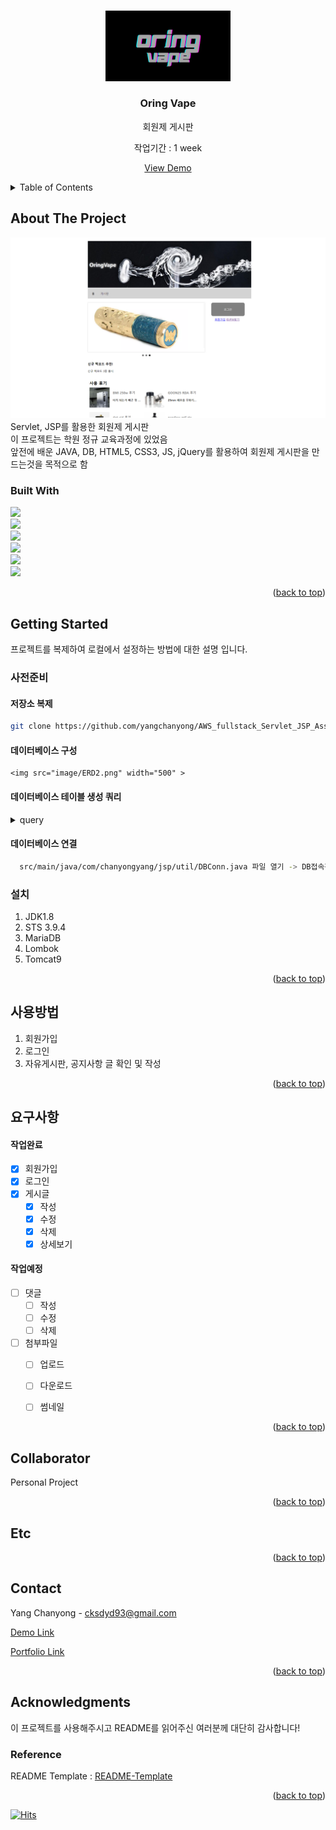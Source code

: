 <!-- Improved compatibility of back to top link: See: https://github.com/othneildrew/Best-README-Template/pull/73 -->
<a name="readme-top"></a>
<!--
*** Thanks for checking out the Best-README-Template. If you have a suggestion
*** that would make this better, please fork the repo and create a pull request
*** or simply open an issue with the tag "enhancement".
*** Don't forget to give the project a star!
*** Thanks again! Now go create something AMAZING! :D
-->



<!-- PROJECT SHIELDS -->
<!--
*** I'm using markdown "reference style" links for readability.
*** Reference links are enclosed in brackets [ ] instead of parentheses ( ).
*** See the bottom of this document for the declaration of the reference variables
*** for contributors-url, forks-url, etc. This is an optional, concise syntax you may use.
*** https://www.markdownguide.org/basic-syntax/#reference-style-links
-->

<!-- PROJECT LOGO -->
<br />
<div align="center">
  <a href="https://pf2.chanyongyang.com/">
    <img src="image/oring.png" alt="Logo" width="200">
  </a>

  <h3 align="center">Oring Vape</h3>

  <p align="center">
    회원제 게시판
    <br>
    <p>작업기간 : 1 week</p>
    <a href="https://pf2.chanyongyang.com/ target="blank">View Demo</a>
  </p>
</div>



<!-- TABLE OF CONTENTS -->
<details>
  <summary>Table of Contents</summary>
  <ol>
    <li>
      <a href="#about-the-project">About The Project</a>
      <ul>
        <li><a href="#built-with">Built With</a></li>
      </ul>
    </li>
    <li>
      <a href="#getting-started">Getting Started</a>
      <ul>
        <li><a href="#사전준비">사전준비</a></li>
        <li><a href="#설치">설치</a></li>
      </ul>
    </li>
    <li><a href="#사용방법">사용방법</a></li>
    <li><a href="#요구사항">요구사항</a></li>
    <li><a href="#Team">Team</a></li>
    <li><a href="#Etc">Etc..</a></li>
    <li><a href="#Contact">Contact</a></li>
    <li><a href="#Acknowledgments">Acknowledgments</a></li>
  </ol>
</details>



<!-- ABOUT THE PROJECT -->
## About The Project

<img src="image/1.png" >

<br>
Servlet, JSP를 활용한 회원제 게시판 <br>
이 프로젝트는 학원 정규 교육과정에 있었음 <br>
앞전에 배운 JAVA, DB, HTML5, CSS3, JS, jQuery를 활용하여 회원제 게시판을 만드는것을 목적으로 함

### Built With

 <img src="https://img.shields.io/badge/Java-white?style=flat&logo=java&logoColor=white"/><br>
 <img src="https://img.shields.io/badge/Servlet-blue?style=flat&logo=Servlet&logoColor=white"/><br>
 <img src="https://img.shields.io/badge/jsp-white?style=flat&logo=jsp&logoColor=white"/><br>
 <img src="https://img.shields.io/badge/javascript-F7DF1E?style=flat&logo=javascript&logoColor=black"/><br>
 <img src="https://img.shields.io/badge/jquery-0868AB?style=flat&logo=jquery&logoColor=white"/><br>
 <img src="https://img.shields.io/badge/mariaDB-lightgray?style=flat&logo=mariadb&logoColor=white"/><br>





<p align="right">(<a href="#readme-top">back to top</a>)</p>



<!-- GETTING STARTED -->
## Getting Started

프로젝트를 복제하여 로컬에서 설정하는 방법에 대한 설명 입니다. <br>

### 사전준비

#### 저장소 복제
   ```sh
   git clone https://github.com/yangchanyong/AWS_fullstack_Servlet_JSP_Assignment.git
   ```

 #### 데이터베이스 구성 <br>
    <img src="image/ERD2.png" width="500" >

 #### 데이터베이스 테이블 생성 쿼리
  
  <details>
    <summary>query</summary>  
    
    CREATE TABLE `tbl_member` (
      `id` varchar(750) NOT NULL,
      `pw` varchar(1000) NOT NULL,
      `name` varchar(1000) NOT NULL,
      `regdate` datetime DEFAULT current_timestamp(),
      `email` varchar(1000) DEFAULT NULL,
      `addr` varchar(1000) DEFAULT NULL,
      `addrDetail` varchar(1000) DEFAULT NULL,
      PRIMARY KEY (`id`)
    )
    CREATE TABLE `tbl_board` (
      `bno` bigint(20) NOT NULL AUTO_INCREMENT,
      `title` varchar(3000) DEFAULT NULL,
      `content` text DEFAULT NULL,
      `writer` varchar(750) DEFAULT NULL,
      `regdate` datetime DEFAULT current_timestamp(),
      `updatedate` datetime DEFAULT current_timestamp(),
      `hitcount` int(11) DEFAULT 0,
      `category` int(11) DEFAULT 1,
      PRIMARY KEY (`bno`),
      KEY `writer` (`writer`),
      CONSTRAINT `tbl_board_ibfk_1` FOREIGN KEY (`writer`) REFERENCES `tbl_member` (`id`)
    )
    CREATE TABLE `tbl_attach` (
      `uuid` varchar(500) NOT NULL,
      `origin` varchar(1000) DEFAULT NULL,
      `image` char(1) DEFAULT NULL,
      `path` varchar(300) DEFAULT NULL,
      `bno` bigint(20) DEFAULT NULL,
      PRIMARY KEY (`uuid`),
      KEY `bno` (`bno`),
      CONSTRAINT `tbl_attach_ibfk_1` FOREIGN KEY (`bno`) REFERENCES `tbl_board` (`bno`)
    )
    CREATE TABLE `tbl_reply` (
      `rno` bigint(20) NOT NULL AUTO_INCREMENT,
      `content` text DEFAULT NULL,
      `regdate` datetime DEFAULT current_timestamp(),
      `writer` varchar(750) DEFAULT NULL,
      `bno` bigint(20) DEFAULT NULL,
      PRIMARY KEY (`rno`),
      KEY `writer` (`writer`),
      KEY `bno` (`bno`),
      CONSTRAINT `tbl_reply_ibfk_1` FOREIGN KEY (`writer`) REFERENCES `tbl_member` (`id`),
      CONSTRAINT `tbl_reply_ibfk_2` FOREIGN KEY (`bno`) REFERENCES `tbl_board` (`bno`)
    )
    
  </details>
    
    
  #### 데이터베이스 연결 <br>
  ```sh
    src/main/java/com/chanyongyang/jsp/util/DBConn.java 파일 열기 -> DB접속정보 입력
  ```

### 설치

1. JDK1.8
2. STS 3.9.4
3. MariaDB
4. Lombok
5. Tomcat9



<p align="right">(<a href="#readme-top">back to top</a>)</p>



<!-- USAGE EXAMPLES -->
## 사용방법
  1. 회원가입
  2. 로그인
  3. 자유게시판, 공지사항 글 확인 및 작성


<p align="right">(<a href="#readme-top">back to top</a>)</p>



<!-- ROADMAP -->
## 요구사항

#### 작업완료
- [x] 회원가입 
- [x] 로그인
- [x] 게시글
    - [x] 작성
    - [x] 수정
    - [x] 삭제
    - [x] 상세보기

 #### 작업예정
- [ ] 댓글
    - [ ] 작성
    - [ ] 수정
    - [ ] 삭제
- [ ] 첨부파일
    - [ ] 업로드
    - [ ] 다운로드
    - [ ] 썸네일
    



<p align="right">(<a href="#readme-top">back to top</a>)</p>



<!-- CONTRIBUTING -->
## Collaborator
 Personal Project

<p align="right">(<a href="#readme-top">back to top</a>)</p>



<!-- LICENSE -->
## Etc
  

<p align="right">(<a href="#readme-top">back to top</a>)</p>



<!-- CONTACT -->
## Contact

Yang Chanyong - cksdyd93@gmail.com

<a href="https://pf2.chanyongyang.com" target="_blank">Demo Link</a>

<a href="https://www.chanyongyang.com" target="_blank">Portfolio Link</a>

<p align="right">(<a href="#readme-top">back to top</a>)</p>



<!-- ACKNOWLEDGMENTS -->
## Acknowledgments

이 프로젝트를 사용해주시고 README를 읽어주신 여러분께 대단히 감사합니다!

### Reference
README Template : [README-Template](https://github.com/othneildrew/Best-README-Template)

<p align="right">(<a href="#readme-top">back to top</a>)</p>

[![Hits](https://hits.seeyoufarm.com/api/count/incr/badge.svg?url=https%3A%2F%2Fgithub.com%2Fyangchanyong%2FAWS_fullstack_Servlet_JSP_Assignment&count_bg=%23000000&title_bg=%23A4A2A2&icon=&icon_color=%23E7E7E7&title=hits&edge_flat=false)](https://hits.seeyoufarm.com)

